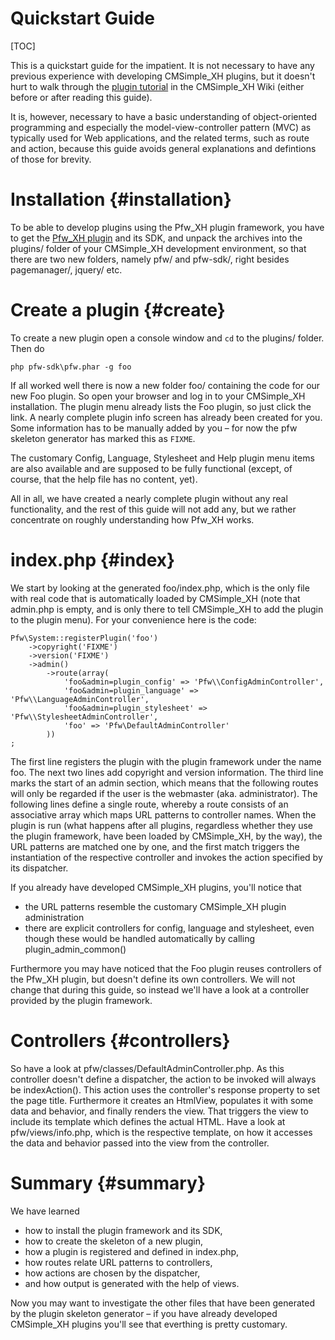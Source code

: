 Quickstart Guide
================

[TOC]

This is a quickstart guide for the impatient. It is not necessary to have any
previous experience with developing CMSimple_XH plugins, but it doesn't hurt
to walk through the 
[plugin tutorial](http://www.cmsimple-xh.org/wiki/doku.php/plugin_tutorial) 
in the CMSimple_XH Wiki (either before or after reading this guide).

It is, however, necessary to have a basic understanding of 
object-oriented programming and especially the 
model-view-controller pattern (MVC) as typically used for Web applications,
and the related terms, such as route and action,
because this guide avoids general explanations and defintions of those for 
brevity.

Installation {#installation}
============

To be able to develop plugins using the Pfw_XH plugin framework, you have to
get the [Pfw_XH plugin](http://3-magi.net/?CMSimple_XH/Pfw_XH) and its SDK,
and unpack the archives into the plugins/ folder of your CMSimple_XH 
development environment, so that there are two new folders, namely pfw/ and
pfw-sdk/, right besides pagemanager/, jquery/ etc.

Create a plugin {#create}
===============

To create a new plugin open a console window and `cd` to the plugins/ folder.
Then do

    php pfw-sdk\pfw.phar -g foo

If all worked well there is now a new folder foo/ containing the code for our
new Foo plugin.
So open your browser and log in to your CMSimple_XH installation.
The plugin menu already lists the Foo plugin, so just click the link.
A nearly complete plugin info screen has already been created for you.
Some information has to be manually added by you – for now the pfw skeleton
generator has marked this as `FIXME`.

The customary Config, Language, Stylesheet and Help plugin menu items are
also available and are supposed to be fully functional (except, of course,
that the help file has no content, yet).

All in all, we have created a nearly complete plugin without any real
functionality, and the rest of this guide will not add any, but we rather
concentrate on roughly understanding how Pfw_XH works.

index.php {#index}
=========

We start by looking at the generated foo/index.php, which is the only file with
real code that is automatically loaded by CMSimple_XH (note that admin.php is
empty, and is only there to tell CMSimple_XH to add the plugin to the plugin menu).
For your convenience here is the code:

~~~~{.php}
Pfw\System::registerPlugin('foo')
    ->copyright('FIXME')
    ->version('FIXME')
    ->admin()
        ->route(array(
            'foo&admin=plugin_config' => 'Pfw\\ConfigAdminController',
            'foo&admin=plugin_language' => 'Pfw\\LanguageAdminController',
            'foo&admin=plugin_stylesheet' => 'Pfw\\StylesheetAdminController',
            'foo' => 'Pfw\DefaultAdminController'
        ))
;
~~~~

The first line registers the plugin with the plugin framework under the name foo.
The next two lines add copyright and version information.
The third line marks the start of an admin section, which means that the 
following routes will only be regarded if the user is the webmaster 
(aka. administrator).
The following lines define a single route, whereby a route consists of an
associative array which maps URL patterns to controller names.
When the plugin is run (what happens after all plugins, regardless whether they
use the plugin framework, have been loaded by CMSimple_XH, by the way),
the URL patterns are matched one by one, and the first match triggers the
instantiation of the respective controller and invokes the action specified 
by its dispatcher.

If you already have developed CMSimple_XH plugins, you'll notice that
 * the URL patterns resemble the customary CMSimple_XH plugin administration
 * there are explicit controllers for config, language and stylesheet,
   even though these would be handled automatically by calling
   plugin_admin_common()

Furthermore you may have noticed that the Foo plugin reuses controllers
of the Pfw_XH plugin, but doesn't define its own controllers.
We will not change that during this guide, so instead we'll have a look at
a controller provided by the plugin framework.

Controllers {#controllers}
===========

So have a look at pfw/classes/DefaultAdminController.php.
As this controller doesn't define a dispatcher,
the action to be invoked will always be indexAction().
This action uses the controller's response property to set the page title.
Furthermore it creates an HtmlView, populates it with some data and
behavior, and finally renders the view.
That triggers the view to include its template which defines the actual
HTML.
Have a look at pfw/views/info.php, which is the respective template,
on how it accesses the data and behavior passed into the view from the
controller.

Summary {#summary}
=======

We have learned 
 * how to install the plugin framework and its SDK,
 * how to create the skeleton of a new plugin,
 * how a plugin is registered and defined in index.php,
 * how routes relate URL patterns to controllers,
 * how actions are chosen by the dispatcher,
 * and how output is generated with the help of views.

Now you may want to investigate the other files that have been generated
by the plugin skeleton generator – if you have already developed CMSimple_XH
plugins you'll see that everthing is pretty customary.
